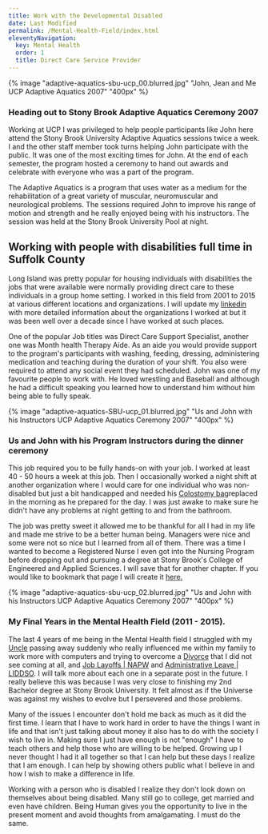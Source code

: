 ```yaml
---
title: Work with the Developmental Disabled
date: Last Modified
permalink: /Mental-Health-Field/index.html
eleventyNavigation:
  key: Mental Health
  order: 1
  title: Direct Care Service Provider
---
```


{% image "adaptive-aquatics-sbu-ucp_00.blurred.jpg" "John, Jean and Me UCP Adaptive Aquatics 2007" "400px" %}


### Heading out to Stony Brook Adaptive Aquatics Ceremony 2007

Working at UCP I was privileged to help people participants like John here attend the Stony Brook University Adaptive Aquatics sessions twice a week. I and the other staff member took turns helping John participate with the public. It was one of the most exciting times for John. At the end of each semester, the program hosted a ceremony to hand out awards and celebrate with everyone who was a part of the program.

The Adaptive Aquatics is a program that uses water as a medium for the rehabilitation of a great variety of muscular, neuromuscular and neurological problems. The sessions required John to improve his range of motion and strength and he really enjoyed being with his instructors. The session was held at the Stony Brook University Pool at night.

## Working with people with disabilities full time in Suffolk County

Long Island was pretty popular for housing individuals with disabilities the jobs that were available were normally providing direct care to these individuals in a group home setting. I worked in this field from 2001  to 2015 at various different locations and organizations. I will update my [linkedin](https://www.linkedin.com/in/cksamuel/) with more detailed information about the organizations I worked at but it was been well over a decade since I have worked at such places.

One of the popular Job titles was Direct Care Support Specialist, another one was Month health Therapy Aide. As an aide you would provide support to the program's participants with washing, feeding, dressing, administering medication and teaching during the duration of your shift. You also were required to attend any social event they had scheduled. John was one of my favourite people to work with. He loved wrestling and Baseball and although he had a difficult speaking you learned how to understand him without him being able to fully speak.


{% image "adaptive-aquatics-SBU-ucp_01.blurred.jpg" "Us and John with his Instructors UCP Adaptive Aquatics Ceremony 2007" "400px" %}

### Us and John with his Program Instructors during the dinner ceremony

This job required you to be fully hands-on with your job. I worked at least 40 - 50 hours a week at this job. Then I occasionally worked a night shift at another organization where I would care for one individual who was non-disabled but just a bit handicapped and needed his [Colostomy bag](https://en.wikipedia.org/wiki/Colostomy)replaced in the morning as he prepared for the day. I was just awake to make sure he didn't have any problems at night getting to and from the bathroom.

The job was pretty sweet it allowed me to be thankful for all I had in my life and made me strive to be a better human being. Managers were nice and some were not so nice but I learned from all of them. There was a time I wanted to become a Registered Nurse I even got into the Nursing Program before dropping out and pursuing a degree at Stony Brook's College of Engineered and Applied Sciences. I will save that for another chapter. If you would like to bookmark that page I will create it [here.]()

{% image "adaptive-aquatics-sbu-ucp_02.blurred.jpg" "Us and John with his Instructors UCP Adaptive Aquatics Ceremony 2007" "400px" %}

### My Final Years in the Mental Health Field (2011 - 2015).

The last 4 years of me being in the Mental Health field I struggled with my [Uncle](https://youtube.com/playlist?list=PL5g7QhlUlSJRyCUev1ChUV9c7i8RFZAeA) passing away suddenly who really influenced me within my family to work more with computers and trying to overcome a [Divorce]() that I did not see coming at all, and [Job Layoffs | NAPW]() and [Administrative Leave | LIDDSO](). I will talk more about each one in a separate post in the future. I really believe this was because I was very close to finishing my 2nd Bachelor degree at Stony Brook University. It felt almost as if the Universe was against my wishes to evolve but I persevered and those problems.

Many of the issues I encounter don't hold me back as much as it did the first time. I learn that I have to work hard in order to have the things I want in life and that isn't just talking about money it also has to do with the society I wish to live in. Making sure I just have enough is not "enough" I have to teach others and help those who are willing to be helped. Growing up I never thought I had it all together so that I can help but these days I realize that I am enough. I can help by showing others public what I believe in and how I wish to make a difference in life.

Working with a person who is disabled I realize they don't look down on themselves about being disabled. Many still go to college, get married and even have children. Being Human gives you the opportunity to live in the present moment and avoid thoughts from amalgamating. I must do the same.